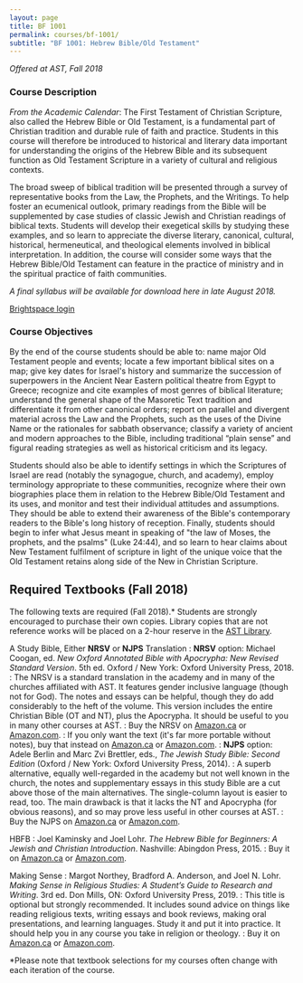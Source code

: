 ```yaml
---
layout: page
title: BF 1001
permalink: courses/bf-1001/
subtitle: "BF 1001: Hebrew Bible/Old Testament"
---
```


*Offered at AST, Fall 2018*

### Course Description

*From the Academic Calendar*: The First Testament of Christian
Scripture, also called the Hebrew Bible or Old Testament, is a
fundamental part of Christian tradition and durable rule of faith and
practice. Students in this course will therefore be introduced to
historical and literary data important for understanding the origins of
the Hebrew Bible and its subsequent function as Old Testament Scripture
in a variety of cultural and religious contexts.

The broad sweep of biblical tradition will be presented through a survey
of representative books from the Law, the Prophets, and the Writings. To
help foster an ecumenical outlook, primary readings from the Bible will
be supplemented by case studies of classic Jewish and Christian readings
of biblical texts. Students will develop their exegetical skills by
studying these examples, and so learn to appreciate the diverse
literary, canonical, cultural, historical, hermeneutical, and
theological elements involved in biblical interpretation. In addition,
the course will consider some ways that the Hebrew Bible/Old Testament
can feature in the practice of ministry and in the spiritual practice of
faith communities.

*A final syllabus will be available for download here in late August 2018.*

<!--
Download the latest syllabus for each version of the course: [AST Campus (Fall 2017, v 3.2.x)](https://github.com/danieldriver/Syllabi/raw/master/BF/BF%201001-Driver%202017.pdf)
or [Online (Fall 2017, v 3.2.x-i)](https://github.com/danieldriver/Syllabi/raw/master/BF/BF%201001(Int)-Driver%202017.pdf).
 -->

[Brightspace login](https://smu.brightspace.com/d2l/login)

### Course Objectives

By the end of the course students should be able to:
	name major Old Testament people and events;
	locate a few important biblical sites on a map;
	give key dates for Israel's history and summarize the succession of superpowers in the Ancient Near Eastern political theatre from Egypt to Greece;
	recognize and cite examples of most genres of biblical literature;
	understand the general shape of the Masoretic Text tradition and differentiate it from other canonical orders;
	report on parallel and divergent material across the Law and the Prophets, such as the uses of the Divine Name or the rationales for sabbath observance;
	classify a variety of ancient and modern approaches to the Bible, including traditional “plain sense” and figural reading strategies as well as historical criticism and its legacy.

Students should also be able to identify settings in which the
Scriptures of Israel are read (notably the synagogue, church, and
academy), employ terminology appropriate to these communities, recognize
where their own biographies place them in relation to the Hebrew
Bible/Old Testament and its uses, and monitor and test their individual
attitudes and assumptions. They should be able to extend their awareness
of the Bible's contemporary readers to the Bible's long history of
reception. Finally, students should begin to infer what Jesus meant in
speaking of "the law of Moses, the prophets, and the psalms" (Luke
24:44), and so learn to hear claims about New Testament fulfilment of
scripture in light of the unique voice that the Old Testament retains
along side of the New in Christian Scripture.


## Required Textbooks (Fall 2018)

The following texts are required (Fall 2018).* Students are strongly
encouraged to purchase their own copies. Library copies that are not
reference works will be placed on a 2-hour reserve in the [AST Library](http://www.astheology.ns.ca/library/index.html).

A Study Bible, Either **NRSV** or **NJPS** Translation
: **NRSV** option: Michael Coogan, ed. *New Oxford Annotated Bible with Apocrypha: New Revised Standard Version*. 5th ed. Oxford / New York: Oxford University Press, 2018.
: The NRSV is a standard translation in the academy and in many of the churches affiliated with AST. It features gender inclusive language (though not for God). The notes and essays can be helpful, though they do add considerably to the heft of the volume. This version includes the entire Christian Bible (OT and NT), plus the Apocrypha. It should be useful to you in many other courses at AST.
: Buy the NRSV on [Amazon.ca](https://amzn.to/2NOKgx9) or [Amazon.com](https://amzn.to/2LGyhnU).
: If you only want the text (it's far more portable without notes), buy that instead on [Amazon.ca](https://amzn.to/2NQjUuE) or [Amazon.com](https://amzn.to/2NOK9BJ).
: **NJPS** option: Adele Berlin and Marc Zvi Brettler, eds., *The Jewish Study Bible: Second Edition* (Oxford / New York: Oxford University Press, 2014).
: A superb alternative, equally well-regarded in the academy but not well known in the church, the notes and supplementary essays in this study Bible are a cut above those of the main alternatives. The single-column layout is easier to read, too. The main drawback is that it lacks the NT and Apocrypha (for obvious reasons), and so may prove less useful in other courses at AST.
: Buy the NJPS on [Amazon.ca](http://amzn.to/2xwbr8v) or [Amazon.com](http://amzn.to/2wmrRQV).

HBFB
: Joel Kaminsky and Joel Lohr. *The Hebrew Bible for Beginners: A Jewish and Christian Introduction*. Nashville: Abingdon Press, 2015.
: Buy it on [Amazon.ca](http://amzn.to/2wfGzKY) or [Amazon.com](http://amzn.to/2wmqwJJ).

Making Sense
: Margot Northey, Bradford A. Anderson, and Joel N. Lohr. *Making Sense in Religious Studies: A Student’s Guide to Research and Writing*. 3rd ed. Don Mills, ON: Oxford University Press, 2019.
: This title is optional but strongly recommended. It includes sound advice on things like reading religious texts, writing essays and book reviews, making oral presentations, and learning languages. Study it and put it into practice. It should help you in any course you take in religion or theology.
: Buy it on [Amazon.ca](https://amzn.to/2LKTIEf) or [Amazon.com](https://amzn.to/2K5kjXJ).

*Please note that textbook selections for my courses often change with each iteration of the course.
